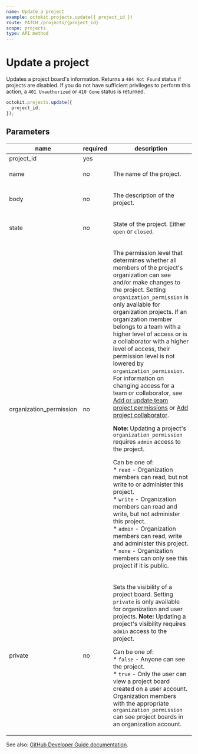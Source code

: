 ```yaml
---
name: Update a project
example: octokit.projects.update({ project_id })
route: PATCH /projects/{project_id}
scope: projects
type: API method
---
```


# Update a project

Updates a project board's information. Returns a `404 Not Found` status if projects are disabled. If you do not have sufficient privileges to perform this action, a `401 Unauthorized` or `410 Gone` status is returned.

```js
octokit.projects.update({
  project_id,
});
```

## Parameters

<table>
  <thead>
    <tr>
      <th>name</th>
      <th>required</th>
      <th>description</th>
    </tr>
  </thead>
  <tbody>
    <tr><td>project_id</td><td>yes</td><td>

</td></tr>
<tr><td>name</td><td>no</td><td>

The name of the project.

</td></tr>
<tr><td>body</td><td>no</td><td>

The description of the project.

</td></tr>
<tr><td>state</td><td>no</td><td>

State of the project. Either `open` or `closed`.

</td></tr>
<tr><td>organization_permission</td><td>no</td><td>

The permission level that determines whether all members of the project's organization can see and/or make changes to the project. Setting `organization_permission` is only available for organization projects. If an organization member belongs to a team with a higher level of access or is a collaborator with a higher level of access, their permission level is not lowered by `organization_permission`. For information on changing access for a team or collaborator, see [Add or update team project permissions](https://developer.github.com/v3/teams/#add-or-update-team-project-permissions) or [Add project collaborator](https://developer.github.com/v3/projects/collaborators/#add-project-collaborator).

**Note:** Updating a project's `organization_permission` requires `admin` access to the project.

Can be one of:  
\* `read` - Organization members can read, but not write to or administer this project.  
\* `write` - Organization members can read and write, but not administer this project.  
\* `admin` - Organization members can read, write and administer this project.  
\* `none` - Organization members can only see this project if it is public.

</td></tr>
<tr><td>private</td><td>no</td><td>

Sets the visibility of a project board. Setting `private` is only available for organization and user projects. **Note:** Updating a project's visibility requires `admin` access to the project.

Can be one of:  
\* `false` - Anyone can see the project.  
\* `true` - Only the user can view a project board created on a user account. Organization members with the appropriate `organization_permission` can see project boards in an organization account.

</td></tr>
  </tbody>
</table>

See also: [GitHub Developer Guide documentation](https://developer.github.com/v3/projects/#update-a-project).
